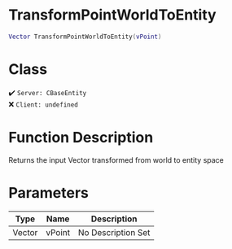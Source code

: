 # TransformPointWorldToEntity
```lua
Vector TransformPointWorldToEntity(vPoint)
```
# Class
✔️ `Server: CBaseEntity`  
❌ `Client: undefined`  

# Function Description
Returns the input Vector transformed from world to entity space
# Parameters
Type|Name|Description
--|--|--
Vector|vPoint|No Description Set
